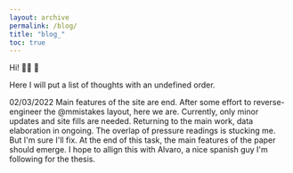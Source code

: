 ```yaml
---
layout: archive
permalink: /blog/
title: "blog_"
toc: true
---
```


Hi! 👋🏼 🚀

Here I will put a list of thoughts with an undefined order.

02/03/2022
Main features of the site are end. 
After some effort to reverse-engineer the @mmistakes layout, here we are. 
Currently, only minor updates and site fills are needed.
Returning to the main work, data elaboration in ongoing. The overlap of pressure readings is stucking me.
But I'm sure I'll fix. At the end of this task, the main features of the paper should emerge. 
I hope to allign this with Alvaro, a nice spanish guy I'm following for the thesis.